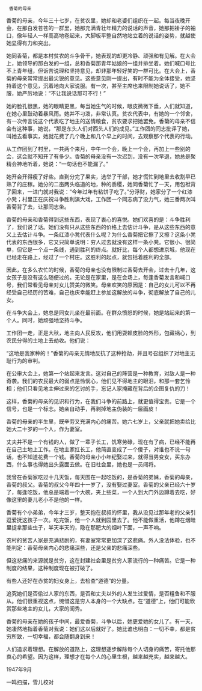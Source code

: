      香菊的母亲 

  香菊的母亲，今年三十七岁，在贫农里，她却和老婆们组织在一起。每当夜晚开会，在那白发苍苍的一群里，她那充满青壮年精力的说话的声音，她那把褂子的袖口，像年轻人一样高高地卷起来，大脚板平整自然地站立着的说话的姿势，就越使她显得有力和突出。 

  她同香菊，都是本村贫农的斗争骨干，她表现的却更冷静、顽强和有见解。在大会上，她领导的那白发的一组，总和香菊那青年姑娘的一组并排坐着。她们喊口号比不上青年组，但诉苦说理和坚持意见，却非那年轻好笑的一群可比。在大会上，香菊的母亲常常提出最尖锐的意见。这些意见刚一提出，有时不能为全体接受，她坚持着这个意见，沉着地向大家说服。有一次，甚至主席也来限制她说话了，她不服，她严厉地说：“不让我说话那可不行！” 

  她的脸孔很黑，她的眼睛更黑，每当她生气的时候，眼皮微微下垂，人们就知道，在她心里鼓动着暴风雨。她并不刁泼，非常认真。贫农代表中，有她的一个邻舍，有一次传言说这个代表吃了地主的送情粮食，贫农要求把她罢免。香菊的母亲不信会有这种事，她说，“那是东头人们对西头人们的成见。”工作团的同志批评了她，叫她去看事实，她就花费了几个晚上和几个早上的时间，去观察那个代表的行动。 

  从工作团到了村里，一共两个来月，中午一个会，晚上一个会，再加上一些别的会，这会就不知开了有多少。香菊的母亲没有一次迟到，没有一次早退，她总是聚精会神地听着，她说：“一句话也不能漏了。” 

  她开会开得瘦了好些。直到分完了果实，选举了干部，她才慌忙到地里去收割早已熟了的庄稼。她分的二亩两头临道的地，种的黍稷，她同香菊忙了一天，用包袱背了回来，一进门就对我说：“今年过年有粘饼子吃了。”分浮财，她家分了一个红漆小凳；村里正在庆祝斗争胜利演大戏，工作团一个同志病了没力气，她三番两次叫香菊背了去，让那同志坐。 

  香菊的母亲和香菊得到这些东西，表现了衷心的喜悦。她们欢喜的是：斗争胜利了，我们说了话。她们没有只从这些东西的价格上去估计斗争，是从这些东西的意义上去估计斗争。一条红漆小凳代表什么呢？为什么香菊把它擦了又擦？这条小凳代表的东西很多，它又只简单说明：穷人过去就没有这样一条小凳。它很小、很简单，但它是一个点一条线，通到胜利的终点。就好比，每个人都想进京城，他现在已经走在路上，经过了一个村庄。这胜利的起点，就包括着胜利的全部。 

  因此，在多么农忙的时候，香菊的母亲也没有限制过香菊去开会，过去十几年，这女孩子是没有这么随便过的。无论是在家里，是在会场上，每逢香菊发言和喊口号，我们常看见母亲对女儿赞美的微笑。母亲欢笑的原因是：自己的女儿可以不再经受自己经历的苦难，自己也庆幸能赶上参加这解放的斗争，彻底解放了自己的儿女。 

  在斗争大会上，她总是同女儿坐在最前面。在群众愤怒的时候，她是站起来的第一个人。同时，她顽强地坚持斗争。 

  工作团一走，正是大秋，地主向人民反攻，他们用耍赖皮脸的外形，包藏祸心，到农民分得的土地上去劫收。他们说： 

  “这地是我家种的！”香菊的母亲无情地反抗了这种抢劫，并且号召组织了对地主无耻行为的审判。 

  在公审大会上，她第一个站起来发言。这对自己的阵营是一种教育，对敌人是一种奇袭。我们的农民最大的弱点是怜悯心，他们见不得地主的眼泪，和那一套乞怜相；他们只看见地主伸过来的乞讨的手，忘记人家掩藏在背后的企图复仇的刀！ 

  这样，香菊的母亲的见识和行为，在我们斗争的前路上，就更值得宝贵。它是一个信号，也是一个标志。她亲自动手，再剥掉地主伪装的一层画皮！ 

  香菊的母亲的半生里，既辛劳又充满内心的痛苦。她六七岁上，父亲就把她卖给比她大二十岁的一个人，作为妻室。 

  丈夫并不是一个有钱的人，做了一辈子长工，饥寒劳碌，现在有了病，已经不能再在自己土地上工作。在地主家扛长工，他简直变成了一个傻子，对谁也不说一句话，也不知道花费一个钱。香菊的母亲小小年纪娶过来，就得当男变女，买东办西，什么事也得她出头露面去做。在旧社会里，她也是一员闯将。 

  我曾在香菊家吃过十几天饭，每天围在一起吃饭的，是香菊的弟妹，香菊的母亲，香菊的叔父。香菊的叔父今年四十一岁了，没有娶过妻室。香菊的父亲已经六十岁了，每逢吃饭，他总是端着一个大碗，夹上些菜，一个人到大门外边蹲着去吃，好像这里的妻儿老小不是他的一样。 

  香菊有个小弟弟，今年才三岁，整天抱在叔叔的怀里，我从没见过那年老的父亲引逗爱抚这孩子一次。吃完饭，他一个人就到园里去了。他不能做重活，他蹲在烟畦里捉拿那些虫子，半天半天的，隐在那肥大的烟叶下面，一声不响。 

  农村的贫苦人家是充满悲剧的，有妻室常常更加深了这悲痛。外人没法体验，也不能判定：香菊母亲内心的悲痛深些，还是父亲的悲痛深些。 

  但这悲痛的来源就是贫穷，这在封建社会里是贫穷人家流行的一种痛苦。它是一种制度的结果，这种制度现在被打破了。 

  有些人还好在赤贫的妇女身上，去检查“道德”的分量。 

  追究她们是否偷过人家的东西，是否和丈夫以外的人发生过爱情，是否粗鲁和不服从。他们很重视这点，惋惜这是穷人本身的一个大缺点。在“道德”上，他们可能欣赏那些地主的女儿，大家的闺秀。 

  香菊的母亲在她的孩子中间，最爱香菊，斗争以后，她更爱她的女儿了。有一天，她凄然地指着香菊对我说：她们这以后就好了。她比谁也明白：一切不幸，都是贫穷所致，一切幸福，都会随翻身到来！ 

  人们追求着理想。在解放的道路上，这理想逐步解除每个人切身的痛苦，寄托他那衷心的希望。因为这样，理想才在每个人的心里生根，越来越充实，越来越大。 

  1947年9月 

  一鸣扫描，雪儿校对 

